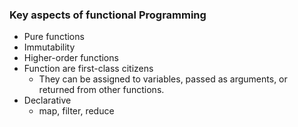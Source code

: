 ### Key aspects of functional Programming

- Pure functions
- Immutability
- Higher-order functions
- Function are first-class citizens
    - They can be assigned to variables, passed as arguments, or returned from other functions.
- Declarative
    - map, filter, reduce

